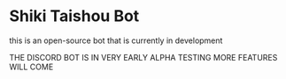 # Shiki Taishou Bot

this is an open-source bot that is currently in development

THE DISCORD BOT IS IN VERY EARLY ALPHA TESTING
MORE FEATURES WILL COME